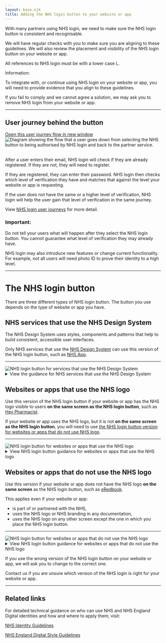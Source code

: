 ```yaml
---
layout: base.njk
title: Adding the NHS login button to your website or app
---
```


<p>With many partners using NHS login, we need to make sure the NHS login button is consistent and recognisable.</p>

<p>We will have regular checks with you to make sure you are aligning to these guidelines. We will also review the placement and visibility of the NHS login button on your website or app.</p>

<p>All references to NHS login must be with a lower case L.</p>

<div class="nhsuk-inset-text">
  <span class="nhsuk-u-visually-hidden">Information: </span>
  <p>To integrate with, or continue using NHS login on your website or app, you will need to provide evidence that you align to these guidelines.</p>
  <p>If you fail to comply and we cannot agree a solution, we may ask you to remove NHS login from your website or app.</p>
</div>

---

<h2 id="journey">User journey behind the button</h2>
<a href="https://raw.githubusercontent.com/nhsconnect/nhslogin/main/src/images/Guidance-userjourney.png" class="design-example__pop-out" target="_blank" rel="noopener noreferrer">
    Open this user journey flow in new window
  </a>
  <div class="code-embed">
  <img class="nhsuk-image__img" src="https://github.com/nhsconnect/nhslogin/raw/main/src/images/Guidance-userjourney.png" alt="Diagram showing the flow that a user goes down from selecting the NHS button to being authorised by NHS login and back to the partner service.">
  </div>
<br>
<p>After a user enters their email, NHS login will check if they are already registered. If they are not, they will need to register.</p>

<p>If they are registered, they can enter their password. NHS login then checks which level of verification they have and matches that against the level your website or app is requesting.</p>

<p>If the user does not have the same or a higher level of verification, NHS login will help the user gain that level of verification in the same journey.</p>

<p>View <a href="/nhslogin/user-journeys">NHS login user journeys</a> for more detail.</p>

<div class="nhsuk-warning-callout">
  <h3 class="nhsuk-warning-callout__label">
    Important<span class="nhsuk-u-visually-hidden">:</span>
  </h3>
  <p>Do not tell your users what will happen after they select the NHS login button. You cannot guarantee what level of verification they may already have.</p>
  <p>NHS login may also introduce new features or change current functionality. For example, not all users will need photo ID to prove their identity to a high level.</p>
</div>

---

<h1 id="NHS-login-buttons">The NHS login button</h1>

<p>There are three different types of NHS login button. The button you use depends on the type of website or app you have.</p>

<!--
//.....................................................
//..NN......N....HH......H.....SSSSSS.....DDDDD........
//.NNNN....NNN..HHHH...HHHH...SSSSSSSS...SDDDDDDDD.....
//.NNNNN...NNN..HHHH...HHHH..SSSSSSSSSS..SDDDDDDDDDD...
//.NNNNN...NNN..HHHH...HHHH..SSSSSSSSSS..SDDDDDDDDDD...
//.NNNNNN..NNN..HHHH...HHHH.HSSS...SSSSS.SDDD...DDDDD..
//.NNNNNNN.NNN..HHHHHHHHHHH.HSSSSS.......SDDD....DDDD..
//.NNNNNNN.NNN..HHHHHHHHHHH..SSSSSSSSS...SDDD....DDDD..
//.NNN.NNNNNNN..HHHHHHHHHHH..SSSSSSSSSS..SDDD....DDDD..
//.NNN.NNNNNNN..HHHHHHHHHHH....SSSSSSSSS.SDDD....DDDD..
//.NNN..NNNNNN..HHHH...HHHH.HSSS..SSSSSS.SDDD...DDDDD..
//.NNN..NNNNNN..HHHH...HHHH.HSSS....SSSS.SDDD...DDDD...
//.NNN...NNNNN..HHHH...HHHH.HSSSSSSSSSSS.SDDDDDDDDDD...
//.NNN...NNNNN..HHHH...HHHH..SSSSSSSSSS..SDDDDDDDDD....
//.NNN....NNNN..HHHH...HHHH...SSSSSSSSS..SDDDDDDDD.....
//.............................SSSSSS..................
-->

<div class="nhsuk-card nhsuk-card" id="NHSDS">
  <div class="nhsuk-card__content">
    <div class="nhsuk-grid-row">
      <div class="nhsuk-grid-column-two-thirds">
              <h2>
                NHS services that use the NHS Design System
              </h2>
              <p class="nhsuk-card__description">The NHS Design System uses styles, components and patterns that help to build consistent, accessible user interfaces.</p>
              <p class="nhsuk-card__description">Only NHS services that use the <a href="https://service-manual.nhs.uk/design-system" target="_blank">NHS Design System</a> can use this version of the NHS login button, such as <a href="https://www.nhs.uk/nhs-app/" target="_blank">NHS App</a>.</p>
              <hr>
              <!-- 
              <div class="nhsuk-action-link">
                <a class="nhsuk-action-link__link" href="/nhslogin/button-guidance#NHS-DS">
                  <svg class="nhsuk-icon nhsuk-icon__arrow-right-circle" xmlns="http://www.w3.org/2000/svg" viewBox="0 0 24 24" aria-hidden="true" width="36" height="36">
                    <path d="M0 0h24v24H0z" fill="none"></path>
                    <path d="M12 2a10 10 0 0 0-9.95 9h11.64L9.74 7.05a1 1 0 0 1 1.41-1.41l5.66 5.65a1 1 0 0 1 0 1.42l-5.66 5.65a1 1 0 0 1-1.41 0 1 1 0 0 1 0-1.41L13.69 13H2.05A10 10 0 1 0 12 2z"></path>
                  </svg>
                  <span class="nhsuk-action-link__text">View NHS login button guidance for NHS services that use the NHS Design System</span>
                </a>
              </div>
              -->
      </div>
      <div class="nhsuk-grid-column-one-third">
          <img class="nhsuk-image__img" src="https://github.com/nhsconnect/nhslogin/raw/main/src/images/Guidance-example-button-NHSDS.png" alt="NHS login button for services that use the NHS Design System">
      </div>
      </div>
      <details class="nhsuk-details nhsuk-expander--no-outline">
        <summary class="nhsuk-details__summary">
          <span class="nhsuk-details__summary-text">
            View the guidance for NHS services that use the NHS Design System
          </span>
        </summary>
      <div class="nhsuk-details__text nhsuk-grid-row">
      <div class="nhsuk-grid-column-full width">
      <ul class="nhsuk-inside-box-text" style="max-width:none;">
        <li>This version of the NHS login button has minimal use of the term "NHS login". Instead, we would suggest using 'Continue' as the call to action.</li>
        <li>To align with the <a href="https://www.england.nhs.uk/nhsidentity/identity-guidelines/" target="_blank">NHS Identity Guidelines</a>, there should only be one NHS logo on a screen at once. Do not repeat the NHS logo on the NHS login button.</li>
        <li>To keep the NHS login brand clear, the button should be <a href="https://www.england.nhs.uk/nhsidentity/identity-guidelines/colours/" target="_blank">NHS blue</a>.</li>
        <li>When the NHS login button is on a background that is darker than 50% grey, you should use the light version of the button for legibility. Do not change the colour of the button to anything other than the original and light version.</li>
        <li>We are working with the NHS Design System to create a button that can be a reusable component within the Design System.</li>
      </ul>
      <hr>
      <h3>How to place this button on your service</h3>
 <p>The NHS login button must always be visible and up front on your service. When placing the button on your service, it can go anywhere on the screen, but you must follow these rules:</p>

 <strong>Align to the user's mental model</strong>
      <div class="nhsuk-grid-row">
        <div class="nhsuk-grid-column-two-thirds">
              <a href="https://raw.githubusercontent.com/nhsconnect/nhslogin/main/src/images/Guidance-example-options-NHSDS.png" class="design-example__pop-out" target="_blank">Open this example in new window</a>
              <div class="code-embed">
              <img class="nhsuk-image__img" src="https://github.com/nhsconnect/nhslogin/raw/main/src/images/Guidance-example-options-NHSDS.png" alt="Example of NHS login button alongside other log in or register options">
        </div>
      </div>
      <div class="nhsuk-grid-column-full">
      <br>
        <p class="nhsuk-inside-box-text" style="max-width:none;">NHS login has over 40million users and so it is very likely that your users will already have an NHS login account. The easiest route for the user to sign up or log in to your service would be to use their NHS login details.</p>
        <p class="nhsuk-inside-box-text" style="max-width:none;">If you have any other native or third-party log in or register options, the NHS login button must appear as the first option, and always be as clear and visible as other options.</p>
        <p class="nhsuk-inside-box-text" style="max-width:none;">Ideally you should use linked text but if a button is necessary, the secondary button must be used.</p>
        <p class="nhsuk-inside-box-text" style="max-width:none;">If you have a <b>clear user need</b> why this isn't possible, you will need to provide proof of this. We will then review and decide if we can support this.</p>
      </div>
      </div>

 <strong>Add content around the button if needed</strong>
      <div class="nhsuk-grid-row">
        <div class="nhsuk-grid-column-two-thirds">
            <a href="https://raw.githubusercontent.com/nhsconnect/nhslogin/main/src/images/Guidance-example-content-NHSDS.png" class="design-example__pop-out" target="_blank">Open this example in new window</a>
            <div class="code-embed">
            <img class="nhsuk-image__img" src="https://github.com/nhsconnect/nhslogin/raw/main/src/images/Guidance-example-content-NHSDS.png" alt="Example of content around the NHS login button">
        </div>
      </div>
      <div class="nhsuk-grid-column-full">
      <br>
        <p class="nhsuk-inside-box-text" style="max-width:none;">Sometimes it may be necessary to add content around the NHS login button to reassure a user what happens when they select it.</p>
        <p class="nhsuk-inside-box-text" style="max-width:none;">Suggested content:</p>
        <p class="nhsuk-inside-box-text" style="max-width:none;"><em>NHS login allows you to access your health and care websites and apps with one set of login details.</em></p>
        <p class="nhsuk-inside-box-text" style="max-width:none;"><em>We will check if you have an NHS login. If not, you can set one up.</em></p>
      </div>
      </div>

<hr>

<h3>The NHS login button</h3>
<div class="design-example">
  <a href="/nhslogin/example-NHSDS" class="design-example__pop-out" target="_blank" rel="noopener noreferrer">
    Open this example in new window
  </a>
  <div class="code-embed">
  <iframe title="default" src="/nhslogin/example-NHSDS?fullpage=undefined&amp;blankpage=undefined" class="design-example-frame" id="iFrameResizer0" scrolling="no" style="overflow: hidden; height: 156px;"></iframe>
  </div>
<div class="code-snippet">
          <ul class="app-tabs" role="tablist">
              <li class="app-tabs__item app-tabs__item--current" role="presentation" data-index="ex-1">
                <a href="javascript:void(0);" role="tab" aria-controls="default-example" data-track="tab-html" aria-selected="true">
                  HTML
                </a>
              </li>
              <li class="app-tabs__item" role="presentation" data-index="ex-2">
                <a href="javascript:void(0);" role="tab" aria-controls="default-example" data-track="tab-html" aria-selected="true">
                  CSS
                </a>
              </li>
          </ul>
        <div class="app-tabs__container js-tabs__container" id="default-example" role="tabpanel">
              <div class="app-tabs__item app-tabs__item--mobile" role="presentation" data-index="ex-1">
                <a href="" role="tab" aria-controls="default-example" data-track="tab-html" aria-selected="true">
                  HTML
                </a>
              </div>
            <div class="code-snippet__preformatted" data-index="ex-1">
              <div class="app-code-snippet__macro"></div>
              <div class="app-code-snippet__container">
                <a class="app-link--copy" href="javascript:void(0);" aria-live="assertive">Copy code</a>
                <pre><code class=""><span class="hljs-tag">&lt;<span class="hljs-name">button</span> <span class="hljs-attr">class</span>=<span class="hljs-string">"nhslogin-button"</span> <span class="hljs-attr">type</span>=<span class="hljs-string">"submit"</span>&gt;</span>
  Continue
<span class="hljs-tag">&lt;/<span class="hljs-name">button</span>&gt;</span></code></pre>
              </div>
              <a class="app-link--close" href="javascript:void(0);" aria-live="assertive">
                Close
              </a>
            </div>
              <div class="app-tabs__item app-tabs__item--mobile" role="presentation" data-index="ex-2">
                <a href="" role="tab" aria-controls="default-example" data-track="tab-html" aria-selected="true">
                  CSS
                </a>
              </div>
            <div class="code-snippet__preformatted js-hidden" data-index="ex-2">
                <div class="code-snippet__macro">
                </div>
              <div class="app-code-snippet__macro"></div>
              <div class="app-code-snippet__container">
                              <a class="app-link--copy" href="javascript:void(0);" aria-live="assertive">Copy code</a>
              <pre><code class=""><span class="hljs-tag">.</span><span class="hljs-tag">nhslogin-button </span><span class="hljs-tag">{</span>
      font-weight: <span class="hljs-string">400</span>;
      font-size: <span class="hljs-string">16px</span>;
      font-size: <span class="hljs-string">1rem</span>;
      line-height:<span class="hljs-string"> 1.5</span>;
      margin-bottom: <span class="hljs-string">28px</span>;
      -webkit-appearance: <span class="hljs-string">none</span>;
      appearance: <span class="hljs-string">none</span>;
      background-color: <span class="hljs-string">#005eb8</span>;
      border: <span class="hljs-string">2px solid transparent</span>;
      border-radius: <span class="hljs-string">4px</span>;
      box-shadow: <span class="hljs-string">0 4px 0 #003087</span>;
      box-sizing: <span class="hljs-string">border-box</span>;
      color: <span class="hljs-string">#fff</span>;
      cursor: <span class="hljs-string">pointer</span>;
      display: <span class="hljs-string">inline-block</span>;
      font-weight: <span class="hljs-string">600</span>;
      margin-top: <span class="hljs-string">0</span>;
      padding: <span class="hljs-string">12px 16px</span>;
      position: <span class="hljs-string">relative</span>;
      text-align: <span class="hljs-string">center</span>;
      vertical-align: <span class="hljs-string">top</span>;
      width: <span class="hljs-string">auto</span>;
    <span class="hljs-tag">}
    @media </span><span class="hljs-attr">(min-width:</span> <span class="hljs-string">40.0625em</span>) <span class="hljs-tag">{
        .nhslogin-button {</span>
        font-size: <span class="hljs-string">19px</span>;
        font-size: <span class="hljs-string">1.1875rem</span>;
        line-height: <span class="hljs-string">1.47368</span>;
      <span class="hljs-tag">}
    }
    @media</span> print <span class="hljs-tag">{
      .nhslogin-button {</span>
        font-size: <span class="hljs-string">14pt</span>;
        line-height: <span class="hljs-string">1.15</span>;
      <span class="hljs-tag">}
    }
    @media </span>(min-width: <span class="hljs-string">40.0625em</span>) <span class="hljs-tag">{
      .nhslogin-button {</span>
        margin-bottom: <span class="hljs-string">36px</span>;
      <span class="hljs-tag">}
    }
    @media </span>(max-width: <span class="hljs-string">40.0525em</span>) <span class="hljs-tag">{
      .nhslogin-button {</span>
        padding: <span class="hljs-string">8px 16px</span>;
      <span class="hljs-tag">}
    }
    .nhslogin-button</span>:link,
    <span class="hljs-tag">.nhslogin-button</span>:visited,
    <span class="hljs-tag">.nhslogin-button</span>:active,
    <span class="hljs-tag">.nhslogin-button</span>:hover <span class="hljs-tag">{</span>
      color: <span class="hljs-string">#fff</span>;
      text-decoration: <span class="hljs-string">none</span>;
    <span class="hljs-tag">}
    .nhslogin-button</span>::-moz-focus-inner <span class="hljs-tag">{</span>
      border: <span class="hljs-string">0</span>;
      padding: <span class="hljs-string">0</span>;
    <span class="hljs-tag">}
    .nhslogin-button</span>:hover {
      background-color: <span class="hljs-string">#1e569b</span>;
    <span class="hljs-tag">}
    .nhslogin-button</span>:focus <span class="hljs-tag">{</span>
      background: <span class="hljs-string">#ffeb3b</span>;
      box-shadow: <span class="hljs-string">0 4px 0 #003087</span>;
      color: <span class="hljs-string">#003087</span>;
      outline: <span class="hljs-string">none</span>;
    <span class="hljs-tag">}
    .nhslogin-button</span>:active <span class="hljs-tag">{</span>
      background: <span class="hljs-string">#1e569b</span>;
      box-shadow: <span class="hljs-string">none</span>;
      color: <span class="hljs-string">#fff</span>;
      top: <span class="hljs-string">4px</span>;
    <span class="hljs-tag">}
    .nhslogin-button</span>::before <span class="hljs-tag">{</span>
      background: <span class="hljs-string">transparent</span>;
      bottom: <span class="hljs-string">-6px</span>;
      content: <span class="hljs-string">""</span>;
      display: <span class="hljs-string">block</span>;
      left: <span class="hljs-string">-2px</span>;
      position: <span class="hljs-string">absolute</span>;
      right: <span class="hljs-string">-2px</span>;
      top: <span class="hljs-string">-2px</span>;
    <span class="hljs-tag">}
    .nhslogin-button</span>:active::before <span class="hljs-tag">{</span>
      top: <span class="hljs-string">-6px</span>;
    <span class="hljs-tag">}
    .nhslogin-button--reverse {</span>
      background-color: <span class="hljs-string">#fff</span>;
      box-shadow: <span class="hljs-string">0 4px 0 #003087</span>;
      color: <span class="hljs-string">#005eb8</span>;
    <span class="hljs-tag">}
    .nhslogin-button--reverse</span>:hover <span class="hljs-tag">{</span>
      background-color: <span class="hljs-string">#f2f2f2</span>;
      color: <span class="hljs-string">#005eb8</span>;
    <span class="hljs-tag">}
    .nhslogin-button--reverse</span>:focus <span class="hljs-tag">{</span>
      background: <span class="hljs-string">#ffeb3b</span>;
      box-shadow: <span class="hljs-string">0 4px 0 #003087</span>;
      color: <span class="hljs-string">#003087</span>;
      outline: <span class="hljs-string">4px solid transparent</span>;
    <span class="hljs-tag">}
    .nhslogin-button--reverse</span>:active <span class="hljs-tag">{</span>
      background: <span class="hljs-string">#f2f2f2</span>;
      box-shadow: <span class="hljs-string">none</span>;
      color: <span class="hljs-string">#005eb8</span>;
      top: <span class="hljs-string">4px</span>;
    <span class="hljs-tag">}
    .nhslogin-button--reverse</span>:link <span class="hljs-tag">{</span>
      color: <span class="hljs-string">#005eb8</span>;
    <span class="hljs-tag">}
    .nhslogin-button--reverse.nhsuk-button--disabled {</span>
      background-color: <span class="hljs-string">#fff</span>;
    <span class="hljs-tag">}
    .nhslogin-button--reverse.nhsuk-button--disabled</span>:focus <span class="hljs-tag">{</span>
      background-color: <span class="hljs-string">#fff</span>;
    <span class="hljs-tag">}
    .nhslogin-button--disabled,
    .nhslogin-button[disabled="disabled"],
    .nhslogin-button[disabled] {</span>
      background-color: <span class="hljs-string">#005eb8</span>;
      opacity: <span class="hljs-string">0.5</span>;
      pointer-events: <span class="hljs-string">none</span>;
    <span class="hljs-tag">}
    .nhslogin-button--disabled</span>:hover,
    <span class="hljs-tag">.nhslogin-button[disabled="disabled"]</span>:hover,
    <span class="hljs-tag">.nhslogin-button[disabled]</span>:hover <span class="hljs-tag">{</span>
      background-color: <span class="hljs-string">#005eb8</span>;
      cursor: <span class="hljs-string">default</span>;
    <span class="hljs-tag">}
    .nhslogin-button--disabled</span>:focus,
    <span class="hljs-tag">.nhslogin-button[disabled="disabled"]</span>:focus,
    <span class="hljs-tag">.nhslogin-button[disabled]</span>:focus <span class="hljs-tag">{</span>
      background-color: <span class="hljs-string">#005eb8</span>;
      outline: <span class="hljs-string">none</span>;
    <span class="hljs-tag">}
    .nhslogin-button--disabled</span>:active,
    <span class="hljs-tag">.nhslogin-button[disabled="disabled"]</span>:active,
    <span class="hljs-tag">.nhslogin-button[disabled]</span>:active <span class="hljs-tag">{</span>
      box-shadow: <span class="hljs-string">0 4px 0 #003087</span>;
      top: <span class="hljs-string">0</span>;
    <span class="hljs-tag">}
    .nhslogin-button--reverse[disabled="disabled"],
    .nhslogin-button--reverse[disabled] {</span>
      background-color: <span class="hljs-string">#fff</span>;
      opacity: <span class="hljs-string">0.5</span>;
    <span class="hljs-tag">}
    .nhslogin-button--reverse[disabled="disabled"]</span>:hover,
    <span class="hljs-tag">.nhslogin-button--reverse[disabled]</span>:hover <span class="hljs-tag">{</span>
      background-color: <span class="hljs-string">#fff</span>;
      cursor: <span class="hljs-string">default</span>;
    <span class="hljs-tag">}
    .nhslogin-button--reverse[disabled="disabled"]</span>:focus,
    <span class="hljs-tag">.nhslogin-button--reverse[disabled]</span>:focus <span class="hljs-tag">{</span>
      outline: <span class="hljs-string">none</span>;
    <span class="hljs-tag">}
    .nhslogin-button--reverse[disabled="disabled"]</span>:active,
    <span class="hljs-tag">.nhslogin-button--reverse[disabled]</span>:active <span class="hljs-tag">{</span>
      box-shadow: <span class="hljs-string">0 4px 0 #003087</span>;
      top: <span class="hljs-string">0</span>;
    <span class="hljs-tag">}
    .ie8 .nhslogin-button</span>:focus <span class="hljs-tag">{</span>
      outline: <span class="hljs-string">1px dotted #003087</span>;
    <span class="hljs-tag">}</span>
    </code></pre>
              </div>
              <a class="app-link--close" href="javascript:void(0);" aria-live="assertive">
                Close
              </a>
            </div>
        </div>
  </div>
</div>

<p><a href="https://github.com/nhsconnect/nhslogin/tree/main/src/buttons/NHS-Design-System" target="_blank">Download the NHS login button package for services that use the NHS Design System</a>.</p>
</div>
</div>
</div>
</div>
      
      
      
      
      
      
      
<!-- 
//........................................
//..NN......N....HH......H.....SSSSSS.....
//.NNNN....NNN..HHHH...HHHH...SSSSSSSS....
//.NNNNN...NNN..HHHH...HHHH..SSSSSSSSSS...
//.NNNNN...NNN..HHHH...HHHH..SSSSSSSSSS...
//.NNNNNN..NNN..HHHH...HHHH.HSSS...SSSSS..
//.NNNNNNN.NNN..HHHHHHHHHHH.HSSSSS........
//.NNNNNNN.NNN..HHHHHHHHHHH..SSSSSSSSS....
//.NNN.NNNNNNN..HHHHHHHHHHH..SSSSSSSSSS...
//.NNN.NNNNNNN..HHHHHHHHHHH....SSSSSSSSS..
//.NNN..NNNNNN..HHHH...HHHH.HSSS..SSSSSS..
//.NNN..NNNNNN..HHHH...HHHH.HSSS....SSSS..
//.NNN...NNNNN..HHHH...HHHH.HSSSSSSSSSSS..
//.NNN...NNNNN..HHHH...HHHH..SSSSSSSSSS...
//.NNN....NNNN..HHHH...HHHH...SSSSSSSSS...
//.............................SSSSSS.....
//........................................
-->


<div class="nhsuk-card nhsuk-card" id="NHS">
  <div class="nhsuk-card__content">
    <div class="nhsuk-grid-row">
      <div class="nhsuk-grid-column-two-thirds">
              <h2>
                Websites or apps that use the NHS logo
              </h2>
              <p class="nhsuk-card__description">Use this version of the NHS login button if your website or app has the NHS logo visible to users <strong>on the same screen as the NHS login button</strong>, such as <a href="https://heypharmacist.co.uk/" target="_blank">Hey Pharmacist</a>.</p>
              <p class="nhsuk-card__description">If your website or app uses the NHS logo, but it is not <strong>on the same screen as the NHS login button</strong>, you will need to use <a href="/nhslogin/button-guidance#other">the NHS login button version for websites or apps that do not use NHS logo</a>.</p>
              <hr>
            </div>
      <div class="nhsuk-grid-column-one-third">
          <img class="nhsuk-image__img" src="https://github.com/nhsconnect/nhslogin/raw/main/src/images/Guidance-example-button-NHS.png" alt="NHS login button for websites or apps that use the NHS logo">
      </div>
      </div>
      <details class="nhsuk-details nhsuk-expander--no-outline">
        <summary class="nhsuk-details__summary">
          <span class="nhsuk-details__summary-text">
            View NHS login button guidance for websites or apps that use the NHS logo
          </span>
        </summary>
      <div class="nhsuk-details__text nhsuk-grid-row">
      <div class="nhsuk-grid-column-full width">
      <ul class="nhsuk-inside-box-text" style="max-width:none;">
        <li>To align with the <a href="https://www.england.nhs.uk/nhsidentity/identity-guidelines/" target="_blank">NHS Identity Guidelines</a>, there should only be one NHS logo on a screen at once. Do not repeat the logo on the NHS login button.</li>
        <li>The call to action on this button should always be <b>Continue to NHS login</b>.</li>
        <li>To keep the NHS login brand clear, the button should be <a href="https://www.england.nhs.uk/nhsidentity/identity-guidelines/colours/" target="_blank">NHS blue</a>.</li>
        <li>When the NHS login button is on a background that is darker than 50% grey, you should use the light version of the button for legibility. Do not change the colour of the button to anything other than the original and light version.</li>
      </ul>
      <hr>
      <h3>How to place this button on your website or app</h3>
 <p>The NHS login button must always be visible and up front on your website or app. When placing the button on your website or app, it can go anywhere on the screen, but you must follow these rules:</p>

 <strong>Align to the user's mental model</strong>
      <div class="nhsuk-grid-row">
        <div class="nhsuk-grid-column-two-thirds">
              <a href="https://raw.githubusercontent.com/nhsconnect/nhslogin/main/src/images/Guidance-example-options-NHS.png" class="design-example__pop-out" target="_blank">Open this example in new window</a>
              <div class="code-embed">
              <img class="nhsuk-image__img" src="https://github.com/nhsconnect/nhslogin/raw/main/src/images/Guidance-example-options-NHS.png" alt="Example of NHS login button alongside other log in or register options">
        </div>
      </div>
      <div class="nhsuk-grid-column-full">
      <br>
        <p class="nhsuk-inside-box-text" style="max-width:none;">NHS login has over 40million users and so it is very likely that your users will already have an NHS login account. The easiest route for the user to sign up or log in to your website or app would be to use their NHS login details.</p>
        <p class="nhsuk-inside-box-text" style="max-width:none;">If you have any other native or third-party log in or register options, the NHS login button must appear as the first option, and always be as clear and visible as other options.</p>
        <p class="nhsuk-inside-box-text" style="max-width:none;">If you have a <b>clear user need</b> why this isn't possible, you will need to provide proof of this. We will then review and decide if we can support this.</p>
      </div>
      </div>


 <strong>Add content around the button if needed</strong>
      <div class="nhsuk-grid-row">
        <div class="nhsuk-grid-column-two-thirds">
            <a href="https://raw.githubusercontent.com/nhsconnect/nhslogin/main/src/images/Guidance-example-content-NHS.png" class="design-example__pop-out" target="_blank">Open this example in new window</a>
            <div class="code-embed">
            <img class="nhsuk-image__img" src="https://github.com/nhsconnect/nhslogin/raw/main/src/images/Guidance-example-content-NHS.png" alt="Example of content around the NHS login button">
        </div>
      </div>
      <div class="nhsuk-grid-column-full">
      <br>
        <p class="nhsuk-inside-box-text" style="max-width:none;">Sometimes it may be necessary to add content around the NHS login button to reassure a user what happens when they select it.</p>
        <p class="nhsuk-inside-box-text" style="max-width:none;">Suggested content:</p>
        <p class="nhsuk-inside-box-text" style="max-width:none;"><em>NHS login allows you to access your health and care websites and apps with one set of login details.</em></p>
        <p class="nhsuk-inside-box-text" style="max-width:none;"><em>We will check if you have an NHS login. If not, you can set one up.</em></p>
      </div>
      </div>


 <strong>Avoid placing the button on the same screen as any other forms</strong>
      <div class="nhsuk-grid-row">
        <div class="nhsuk-grid-column-two-thirds">
            <a href="https://raw.githubusercontent.com/nhsconnect/nhslogin/main/src/images/Guidance-example-forms-NHS.png" class="design-example__pop-out" target="_blank">Open this example in new window</a>
            <div class="code-embed">
            <img class="nhsuk-image__img" src="https://github.com/nhsconnect/nhslogin/raw/main/src/images/Guidance-example-forms-NHS.png" alt="Example showing what to do if there is a clear user need to have a display on the same screen as the NHS login button">
        </div>
      </div>
      <div class="nhsuk-grid-column-full">
      <br>
        <p class="nhsuk-inside-box-text" style="max-width:none;">The button directs users to the NHS login service that allows users to log in or register. Putting the NHS login button alongside any other entry fields confuses the users, and makes it not clear what their call to action is.</p>
        <p class="nhsuk-inside-box-text" style="max-width:none;">The example shows what to do if there is a <strong>clear user need</strong> to display a form on the same screen as the NHS login button. You should place NHS login at the top and then create a clear distinction between the NHS login button and your form.</p>
      </div>
      </div>



 <strong>Button sizing and padding</strong>
      <div class="nhsuk-grid-row">
        <div class="nhsuk-grid-column-two-thirds">
            <a href="https://raw.githubusercontent.com/nhsconnect/nhslogin/main/src/images/Guidance-example-resizing-NHS.png" class="design-example__pop-out" target="_blank">Open this example in new window</a>
            <div class="code-embed">
            <img class="nhsuk-image__img" src="https://github.com/nhsconnect/nhslogin/raw/main/src/images/Guidance-example-resizing-NHS.png" alt="Example showing the NHS login button sizing and padding">
        </div>
      </div>
      <div class="nhsuk-grid-column-full">
      <br>
        <p class="nhsuk-inside-box-text" style="max-width:none;">You can scale the button as needed for different devices and screen sizes, but you must keep the aspect ratio the same so that the button is not stretched. When scaling the button, you must ensure that the writing is still clear and readable.</p>
        <p class="nhsuk-inside-box-text" style="max-width:none;">The padding around the NHS login button should always be equal to at least half of its height.</p>
        <p class="nhsuk-inside-box-text" style="max-width:none;">If the width of the button needs to change:</p>
        <ul class="nhsuk-inside-box-text">
        <li>the padding to the left and right of the button content should be at least 16dp, and equal on both sides</li>
        <li>the padding above and below the button content should always be 14dp</li>
        <li>the shadow below the button should always be 14dp</li>
        </ul>
      </div>
      </div>

<hr>

<h3>The NHS login button</h3>
 <div class="design-example">
  <a href="/nhslogin/example-NHS" class="design-example__pop-out" target="_blank" rel="noopener noreferrer">
    Open this example in new window
  </a>
  <div class="code-embed">
  <iframe title="default" src="/nhslogin/example-NHS?fullpage=undefined&amp;blankpage=undefined" class="design-example-frame" id="iFrameResizer0" scrolling="no" style="overflow: hidden; height: 156px;"></iframe>
  </div>
<div class="code-snippet">
          <ul class="app-tabs" role="tablist">
              <li class="app-tabs__item app-tabs__item--current" role="presentation" data-index="ex-1">
                <a href="javascript:void(0);" role="tab" aria-controls="default-example" data-track="tab-html" aria-selected="true">
                  HTML
                </a>
              </li>
              <li class="app-tabs__item" role="presentation" data-index="ex-2">
                <a href="javascript:void(0);" role="tab" aria-controls="default-example" data-track="tab-html" aria-selected="true">
                  CSS
                </a>
              </li>
          </ul>
        <div class="app-tabs__container js-tabs__container" id="default-example" role="tabpanel">
              <div class="app-tabs__item app-tabs__item--mobile" role="presentation" data-index="ex-1">
                <a href="" role="tab" aria-controls="default-example" data-track="tab-html" aria-selected="true">
                  HTML
                </a>
              </div>
            <div class="code-snippet__preformatted" data-index="ex-1">
              <div class="app-code-snippet__macro"></div>
              <div class="app-code-snippet__container">
                <a class="app-link--copy" href="javascript:void(0);" aria-live="assertive">Copy code</a>
                <pre><code class=""><span class="hljs-tag">&lt;<span class="hljs-name">button</span> <span class="hljs-attr">class</span>=<span class="hljs-string">"nhslogin-button"</span> <span class="hljs-attr">type</span>=<span class="hljs-string">"submit"</span>&gt;</span>
  Continue to NHS login
<span class="hljs-tag">&lt;/<span class="hljs-name">button</span>&gt;</span>
</code></pre>
              </div>
              <a class="app-link--close" href="javascript:void(0);" aria-live="assertive">
                Close
              </a>
            </div>
              <div class="app-tabs__item app-tabs__item--mobile" role="presentation" data-index="ex-2">
                <a href="" role="tab" aria-controls="default-example" data-track="tab-html" aria-selected="true">
                  CSS
                </a>
              </div>
            <div class="code-snippet__preformatted js-hidden" data-index="ex-2">
                <div class="code-snippet__macro">
                </div>
              <div class="app-code-snippet__macro"></div>
              <div class="app-code-snippet__container">
                              <a class="app-link--copy" href="javascript:void(0);" aria-live="assertive">Copy code</a>
              <pre><code class=""><span class="hljs-tag">.</span><span class="hljs-tag">nhslogin-button </span><span class="hljs-tag">{</span>
      font-weight: <span class="hljs-string">400</span>;
      font-size: <span class="hljs-string">16px</span>;
      font-size: <span class="hljs-string">1rem</span>;
      line-height:<span class="hljs-string"> 1.5</span>;
      margin-bottom: <span class="hljs-string">28px</span>;
      -webkit-appearance: <span class="hljs-string">none</span>;
      appearance: <span class="hljs-string">none</span>;
      background-color: <span class="hljs-string">#005eb8</span>;
      border: <span class="hljs-string">2px solid transparent</span>;
      border-radius: <span class="hljs-string">4px</span>;
      box-shadow: <span class="hljs-string">0 4px 0 #003087</span>;
      box-sizing: <span class="hljs-string">border-box</span>;
      color: <span class="hljs-string">#fff</span>;
      cursor: <span class="hljs-string">pointer</span>;
      display: <span class="hljs-string">inline-block</span>;
      font-weight: <span class="hljs-string">600</span>;
      margin-top: <span class="hljs-string">0</span>;
      padding: <span class="hljs-string">12px 16px</span>;
      position: <span class="hljs-string">relative</span>;
      text-align: <span class="hljs-string">center</span>;
      vertical-align: <span class="hljs-string">top</span>;
      width: <span class="hljs-string">auto</span>;
    <span class="hljs-tag">}
    @media </span><span class="hljs-attr">(min-width:</span> <span class="hljs-string">40.0625em</span>) <span class="hljs-tag">{
        .nhslogin-button {</span>
        font-size: <span class="hljs-string">19px</span>;
        font-size: <span class="hljs-string">1.1875rem</span>;
        line-height: <span class="hljs-string">1.47368</span>;
      <span class="hljs-tag">}
    }
    @media</span> print <span class="hljs-tag">{
      .nhslogin-button {</span>
        font-size: <span class="hljs-string">14pt</span>;
        line-height: <span class="hljs-string">1.15</span>;
      <span class="hljs-tag">}
    }
    @media </span>(min-width: <span class="hljs-string">40.0625em</span>) <span class="hljs-tag">{
      .nhslogin-button {</span>
        margin-bottom: <span class="hljs-string">36px</span>;
      <span class="hljs-tag">}
    }
    @media </span>(max-width: <span class="hljs-string">40.0525em</span>) <span class="hljs-tag">{
      .nhslogin-button {</span>
        padding: <span class="hljs-string">8px 16px</span>;
      <span class="hljs-tag">}
    }
    .nhslogin-button</span>:link,
    <span class="hljs-tag">.nhslogin-button</span>:visited,
    <span class="hljs-tag">.nhslogin-button</span>:active,
    <span class="hljs-tag">.nhslogin-button</span>:hover <span class="hljs-tag">{</span>
      color: <span class="hljs-string">#fff</span>;
      text-decoration: <span class="hljs-string">none</span>;
    <span class="hljs-tag">}
    .nhslogin-button</span>::-moz-focus-inner <span class="hljs-tag">{</span>
      border: <span class="hljs-string">0</span>;
      padding: <span class="hljs-string">0</span>;
    <span class="hljs-tag">}
    .nhslogin-button</span>:hover {
      background-color: <span class="hljs-string">#1e569b</span>;
    <span class="hljs-tag">}
    .nhslogin-button</span>:focus <span class="hljs-tag">{</span>
      background: <span class="hljs-string">#ffeb3b</span>;
      box-shadow: <span class="hljs-string">0 4px 0 #003087</span>;
      color: <span class="hljs-string">#003087</span>;
      outline: <span class="hljs-string">none</span>;
    <span class="hljs-tag">}
    .nhslogin-button</span>:active <span class="hljs-tag">{</span>
      background: <span class="hljs-string">#1e569b</span>;
      box-shadow: <span class="hljs-string">none</span>;
      color: <span class="hljs-string">#fff</span>;
      top: <span class="hljs-string">4px</span>;
    <span class="hljs-tag">}
    .nhslogin-button</span>::before <span class="hljs-tag">{</span>
      background: <span class="hljs-string">transparent</span>;
      bottom: <span class="hljs-string">-6px</span>;
      content: <span class="hljs-string">""</span>;
      display: <span class="hljs-string">block</span>;
      left: <span class="hljs-string">-2px</span>;
      position: <span class="hljs-string">absolute</span>;
      right: <span class="hljs-string">-2px</span>;
      top: <span class="hljs-string">-2px</span>;
    <span class="hljs-tag">}
    .nhslogin-button</span>:active::before <span class="hljs-tag">{</span>
      top: <span class="hljs-string">-6px</span>;
    <span class="hljs-tag">}
    .nhslogin-button--reverse {</span>
      background-color: <span class="hljs-string">#fff</span>;
      box-shadow: <span class="hljs-string">0 4px 0 #003087</span>;
      color: <span class="hljs-string">#005eb8</span>;
    <span class="hljs-tag">}
    .nhslogin-button--reverse</span>:hover <span class="hljs-tag">{</span>
      background-color: <span class="hljs-string">#f2f2f2</span>;
      color: <span class="hljs-string">#005eb8</span>;
    <span class="hljs-tag">}
    .nhslogin-button--reverse</span>:focus <span class="hljs-tag">{</span>
      background: <span class="hljs-string">#ffeb3b</span>;
      box-shadow: <span class="hljs-string">0 4px 0 #003087</span>;
      color: <span class="hljs-string">#003087</span>;
      outline: <span class="hljs-string">4px solid transparent</span>;
    <span class="hljs-tag">}
    .nhslogin-button--reverse</span>:active <span class="hljs-tag">{</span>
      background: <span class="hljs-string">#f2f2f2</span>;
      box-shadow: <span class="hljs-string">none</span>;
      color: <span class="hljs-string">#005eb8</span>;
      top: <span class="hljs-string">4px</span>;
    <span class="hljs-tag">}
    .nhslogin-button--reverse</span>:link <span class="hljs-tag">{</span>
      color: <span class="hljs-string">#005eb8</span>;
    <span class="hljs-tag">}
    .nhslogin-button--reverse.nhsuk-button--disabled {</span>
      background-color: <span class="hljs-string">#fff</span>;
    <span class="hljs-tag">}
    .nhslogin-button--reverse.nhsuk-button--disabled</span>:focus <span class="hljs-tag">{</span>
      background-color: <span class="hljs-string">#fff</span>;
    <span class="hljs-tag">}
    .nhslogin-button--disabled,
    .nhslogin-button[disabled="disabled"],
    .nhslogin-button[disabled] {</span>
      background-color: <span class="hljs-string">#005eb8</span>;
      opacity: <span class="hljs-string">0.5</span>;
      pointer-events: <span class="hljs-string">none</span>;
    <span class="hljs-tag">}
    .nhslogin-button--disabled</span>:hover,
    <span class="hljs-tag">.nhslogin-button[disabled="disabled"]</span>:hover,
    <span class="hljs-tag">.nhslogin-button[disabled]</span>:hover <span class="hljs-tag">{</span>
      background-color: <span class="hljs-string">#005eb8</span>;
      cursor: <span class="hljs-string">default</span>;
    <span class="hljs-tag">}
    .nhslogin-button--disabled</span>:focus,
    <span class="hljs-tag">.nhslogin-button[disabled="disabled"]</span>:focus,
    <span class="hljs-tag">.nhslogin-button[disabled]</span>:focus <span class="hljs-tag">{</span>
      background-color: <span class="hljs-string">#005eb8</span>;
      outline: <span class="hljs-string">none</span>;
    <span class="hljs-tag">}
    .nhslogin-button--disabled</span>:active,
    <span class="hljs-tag">.nhslogin-button[disabled="disabled"]</span>:active,
    <span class="hljs-tag">.nhslogin-button[disabled]</span>:active <span class="hljs-tag">{</span>
      box-shadow: <span class="hljs-string">0 4px 0 #003087</span>;
      top: <span class="hljs-string">0</span>;
    <span class="hljs-tag">}
    .nhslogin-button--reverse[disabled="disabled"],
    .nhslogin-button--reverse[disabled] {</span>
      background-color: <span class="hljs-string">#fff</span>;
      opacity: <span class="hljs-string">0.5</span>;
    <span class="hljs-tag">}
    .nhslogin-button--reverse[disabled="disabled"]</span>:hover,
    <span class="hljs-tag">.nhslogin-button--reverse[disabled]</span>:hover <span class="hljs-tag">{</span>
      background-color: <span class="hljs-string">#fff</span>;
      cursor: <span class="hljs-string">default</span>;
    <span class="hljs-tag">}
    .nhslogin-button--reverse[disabled="disabled"]</span>:focus,
    <span class="hljs-tag">.nhslogin-button--reverse[disabled]</span>:focus <span class="hljs-tag">{</span>
      outline: <span class="hljs-string">none</span>;
    <span class="hljs-tag">}
    .nhslogin-button--reverse[disabled="disabled"]</span>:active,
    <span class="hljs-tag">.nhslogin-button--reverse[disabled]</span>:active <span class="hljs-tag">{</span>
      box-shadow: <span class="hljs-string">0 4px 0 #003087</span>;
      top: <span class="hljs-string">0</span>;
    <span class="hljs-tag">}
    .ie8 .nhslogin-button</span>:focus <span class="hljs-tag">{</span>
      outline: <span class="hljs-string">1px dotted #003087</span>;
    <span class="hljs-tag">}</span>
    </code></pre>
              </div>
              <a class="app-link--close" href="javascript:void(0);" aria-live="assertive">
                Close
              </a>
            </div>
        </div>
  </div>
</div>

<p><a href="https://github.com/nhsconnect/nhslogin/tree/main/src/buttons/NHS" target="_blank">Download the NHS login button package for websites or apps that use NHS branding</a>.</p>
</div>
</div>
</div>
</div>







<!-- 
//..................................................................
//.....OOOOOO.....TTTTTTTTT...HH......H....EEEEEEEEE...RRRRR........
//....OOOOOOOOO..OTTTTTTTTTT.HHHH...HHHH..EEEEEEEEEEE.RRRRRRRRRR....
//...OOOOOOOOOO..OTTTTTTTTTT.HHHH...HHHH..EEEEEEEEEEE.RRRRRRRRRRR...
//..OOOOOOOOOOOO.OTTTTTTTTTT.HHHH...HHHH..EEEEEEEEEEE.RRRRRRRRRRR...
//..OOOO....OOOO.....TTTT....HHHH...HHHH..EEEE........RRRR...RRRRR..
//..OOOO....OOOOO....TTTT....HHHHHHHHHHH..EEEEEEEEEE..RRRR...RRRRR..
//.OOOO......OOOO....TTTT....HHHHHHHHHHH..EEEEEEEEEE..RRRRRRRRRRR...
//.OOOO......OOOO....TTTT....HHHHHHHHHHH..EEEEEEEEEE..RRRRRRRRRRR...
//.OOOO......OOOO....TTTT....HHHHHHHHHHH..EEEEEEEEEE..RRRRRRRRRRR...
//..OOOO....OOOOO....TTTT....HHHH...HHHH..EEEE........RRRR..RRRRR...
//..OOOO....OOOO.....TTTT....HHHH...HHHH..EEEE........RRRR...RRRR...
//..OOOOOOOOOOOO.....TTTT....HHHH...HHHH..EEEEEEEEEEE.RRRR...RRRR...
//...OOOOOOOOOO......TTTT....HHHH...HHHH..EEEEEEEEEEE.RRRR...RRRR...
//....OOOOOOOOO......TTTT....HHHH...HHHH..EEEEEEEEEEE.RRRR...RRRRR..
//.....OOOOOO.......................................................
//..................................................................
-->



<div class="nhsuk-card nhsuk-card" id="other">
  <div class="nhsuk-card__content">
    <div class="nhsuk-grid-row">
      <div class="nhsuk-grid-column-two-thirds">
              <h2>
                Websites or apps that do not use the NHS logo
              </h2>
              <p class="nhsuk-card__description">Use this version if your website or app does not have the NHS logo <b>on the same screen</b> as the NHS login button, such as <a href="https://www.eredbook.org.uk/" target="_blank">eRedbook</a>.</p>
              <p class="nhsuk-card__description">This applies even if your website or app:</p>
              <ul>
                <li>is part of or partnered with the NHS,</li>
                <li>uses the NHS logo or NHS branding in any documentation,</li>
                <li>uses the NHS logo on any other screen except the one in which you place the NHS login button.</li>
              </ul>
              <hr>
            </div>
      <div class="nhsuk-grid-column-one-third">
          <img class="nhsuk-image__img" src="https://github.com/nhsconnect/nhslogin/raw/main/src/images/Guidance-example-button-other.png" alt="NHS login button for websites or apps that do not use the NHS logo">
      </div>
      </div>
      <details class="nhsuk-details nhsuk-expander--no-outline">
        <summary class="nhsuk-details__summary">
          <span class="nhsuk-details__summary-text">
            View NHS login button guidance for websites or apps that do not use the NHS logo
          </span>
        </summary>
      <div class="nhsuk-details__text nhsuk-grid-row">
      <div class="nhsuk-grid-column-full width">
      <ul class="nhsuk-inside-box-text" style="max-width:none;">
          <li>To keep the NHS login brand recognisable to users, this button should have the NHS logo and use the call to acton <b>Continue to NHS login</b>.</li>
          <li>To keep the NHS login brand clear, the button should be <a href="https://www.england.nhs.uk/nhsidentity/identity-guidelines/colours/" target="_blank">NHS blue</a>.</li>
          <li>When the NHS login button is on a background that is darker than 50% grey, you should use the light version of the button for legibility. Do not change the colour of the button to anything other than the original and light version.</li>
          <li>If your website or app has it's own branding that you would like to align the NHS login button to, you will need to request a change. We will then review this and decide if we can allow any of your requested changes to the NHS login button. For example, if your website or app uses buttons with straight corners, you might want also want straight corners on the NHS login button. You should contact us as soon as possible if you want to make any changes to the NHS login button. <strong>You should not change anything on the button without our approval</strong>.</li>
      </ul>
      <hr>
      <h3>How to place this button on your website or app</h3>
 <p>The NHS login button must always be visible and up front on your website or app. When placing the button on your website or app, it can go anywhere on the screen, but you must follow these rules:</p>

 <strong>Align to the user's mental model</strong>
      <div class="nhsuk-grid-row">
        <div class="nhsuk-grid-column-two-thirds">
              <a href="https://raw.githubusercontent.com/nhsconnect/nhslogin/main/src/images/Guidance-example-options-other.png" class="design-example__pop-out" target="_blank">Open this example in new window</a>
              <div class="code-embed">
              <img class="nhsuk-image__img" src="https://github.com/nhsconnect/nhslogin/raw/main/src/images/Guidance-example-options-other.png" alt="Example of NHS login button alongside other log in or register options">
        </div>
      </div>
      <div class="nhsuk-grid-column-full">
      <br>
        <p class="nhsuk-inside-box-text" style="max-width:none;">NHS login has over 40million users and so it is very likely that your users will already have an NHS login account. The easiest route for the user to sign up or log in to your website or app would be to use their NHS login details.</p>
        <p class="nhsuk-inside-box-text" style="max-width:none;">If you have any other native or third-party log in or register options, the NHS login button must appear as the first option, and always be as clear and visible as other options.</p>
        <p class="nhsuk-inside-box-text" style="max-width:none;">If you have a <b>clear user need</b> why this isn't possible, you will need to provide proof of this. We will then review and decide if we can support this.</p>
      </div>
      </div>

 <strong>Add content around the button if needed</strong>
      <div class="nhsuk-grid-row">
        <div class="nhsuk-grid-column-two-thirds">
            <a href="https://raw.githubusercontent.com/nhsconnect/nhslogin/main/src/images/Guidance-example-content-other.png" class="design-example__pop-out" target="_blank">Open this example in new window</a>
            <div class="code-embed">
            <img class="nhsuk-image__img" src="https://github.com/nhsconnect/nhslogin/raw/main/src/images/Guidance-example-content-other.png" alt="Example of content around the NHS login button">
        </div>
      </div>
      <div class="nhsuk-grid-column-full">
      <br>
        <p class="nhsuk-inside-box-text" style="max-width:none;">Sometimes it may be necessary to add content around the NHS login button to reassure a user what happens when they select it.</p>
        <p class="nhsuk-inside-box-text" style="max-width:none;">Suggested content:</p>
        <p class="nhsuk-inside-box-text" style="max-width:none;"><em>NHS login allows you to access your health and care websites and apps with one set of login details.</em></p>
        <p class="nhsuk-inside-box-text" style="max-width:none;"><em>We will check if you have an NHS login. If not, you can set one up.</em></p>
      </div>
      </div>


 <strong>Avoid placing the button on the same screen as any other forms</strong>
      <div class="nhsuk-grid-row">
        <div class="nhsuk-grid-column-two-thirds">
            <a href="https://raw.githubusercontent.com/nhsconnect/nhslogin/main/src/images/Guidance-example-forms-other.png" class="design-example__pop-out" target="_blank">Open this example in new window</a>
            <div class="code-embed">
            <img class="nhsuk-image__img" src="https://github.com/nhsconnect/nhslogin/raw/main/src/images/Guidance-example-forms-other.png" alt="Example showing what to do if there is a clear user need to have a display on the same screen as the NHS login button">
        </div>
      </div>
      <div class="nhsuk-grid-column-full">
      <br>
        <p class="nhsuk-inside-box-text" style="max-width:none;">The button directs users to the NHS login service that allows users to log in or register. Putting the NHS login button alongside any other entry fields confuses the users, and makes it not clear what their call to action is.</p>
        <p class="nhsuk-inside-box-text" style="max-width:none;">The example shows what to do if there is a <strong>clear user need</strong> to display a form on the same screen as the NHS login button. You should place NHS login at the top and then create a clear distinction between the NHS login button and your form.</p>
      </div>
      </div>


 <strong>Button sizing and padding</strong>
      <div class="nhsuk-grid-row">
        <div class="nhsuk-grid-column-two-thirds">
            <a href="https://raw.githubusercontent.com/nhsconnect/nhslogin/main/src/images/Guidance-example-resizing-other.png" class="design-example__pop-out" target="_blank">Open this example in new window</a>
            <div class="code-embed">
            <img class="nhsuk-image__img" src="https://github.com/nhsconnect/nhslogin/raw/main/src/images/Guidance-example-resizing-other.png" alt="Example showing the NHS login button sizing and padding">
        </div>
      </div>
      <div class="nhsuk-grid-column-full">
      <br>
        <p class="nhsuk-inside-box-text" style="max-width:none;">You can scale the button as needed for different devices and screen sizes, but you must keep the aspect ratio the same so that the NHS logo is not stretched. When scaling the button, you must ensure that the writing is still clear and readable.</p>
        <p class="nhsuk-inside-box-text" style="max-width:none;">The padding around the NHS login button should always be equal to at least half of its height.</p>
        <p class="nhsuk-inside-box-text" style="max-width:none;">If the width of the button needs to change:</p>
        <ul class="nhsuk-inside-box-text">
        <li>there should always be 16dp between the NHS logo and the text on the button</li>
        <li>the padding to the left and right of the button content should be at least 16dp, and equal on both sides</li>
        <li>the padding above and below the button content should always be 14dp</li>
        <li>the shadow below the button should always be 14dp</li>
        </ul>
      </div>
      </div>

<hr>

<h3>The NHS login button</h3>
<div class="design-example">
  <a href="/nhslogin/example-other" class="design-example__pop-out" target="_blank" rel="noopener noreferrer">
    Open this example in new window
  </a>
  <div class="code-embed">
  <iframe title="default" src="/nhslogin/example-other?fullpage=undefined&amp;blankpage=undefined" class="design-example-frame" id="iFrameResizer0" scrolling="no" style="overflow: hidden; height: 156px;"></iframe>
  </div>
<div class="code-snippet">
          <ul class="app-tabs" role="tablist">
              <li class="app-tabs__item app-tabs__item--current" role="presentation" data-index="ex-1">
                <a href="javascript:void(0);" role="tab" aria-controls="default-example" data-track="tab-html" aria-selected="true">
                  HTML
                </a>
              </li>
              <li class="app-tabs__item" role="presentation" data-index="ex-2">
                <a href="javascript:void(0);" role="tab" aria-controls="default-example" data-track="tab-html" aria-selected="true">
                  CSS
                </a>
              </li>
          </ul>
        <div class="app-tabs__container js-tabs__container" id="default-example" role="tabpanel">
              <div class="app-tabs__item app-tabs__item--mobile" role="presentation" data-index="ex-1">
                <a href="" role="tab" aria-controls="default-example" data-track="tab-html" aria-selected="true">
                  HTML
                </a>
              </div>
            <div class="code-snippet__preformatted" data-index="ex-1">
              <div class="app-code-snippet__macro"></div>
              <div class="app-code-snippet__container">
                <a class="app-link--copy" href="javascript:void(0);" aria-live="assertive">Copy code</a>
          <pre><code class=""><span class="hljs-tag">&lt;<span class="hljs-name">button</span> <span class="hljs-attr">class</span>=<span class="hljs-string">"nhslogin-button nhslogin-button-logo"</span> <span class="hljs-attr">type</span>=<span class="hljs-string">"submit"</span>&gt;</span>
  <span class="hljs-tag">&lt;<span class="hljs-name">div</span> <span class="hljs-attr">class</span>=<span class="hljs-string">"button-logo"</span>&gt;</span>
    <span class="hljs-tag">&lt;<span class="hljs-name">svg</span> <span class="hljs-attr">class</span>=<span class="hljs-string">"nhsuk-logo"</span> <span class="hljs-attr">xmlns</span>=<span class="hljs-string">"http://www.w3.org/2000/svg"</span> <span class="hljs-attr">viewBox</span>=<span class="hljs-string">"0 0 40 16"</span> <span class="hljs-attr">height</span>=<span class="hljs-string">"27"</span> <span class="hljs-attr">width</span>=<span class="hljs-string">"67"</span> &gt;</span>
    <span class="hljs-tag">&lt;<span class="hljs-name">path</span> <span class="hljs-attr">class</span>=<span class="hljs-string">"nhsuk-logo__background"</span> <span class="hljs-attr">fill</span>=<span class="hljs-string">"#fff"</span> <span class="hljs-attr">d</span>=<span class="hljs-string">"M0 0h40v16H0z"</span> <span class="hljs-tag">&lt;/<span class="hljs-name">path</span>&gt;</span>
    <span class="hljs-tag">&lt;<span class="hljs-name">path</span> <span class="hljs-attr">class</span>=<span class="hljs-string">"nhsuk-logo__text"</span> <span class="hljs-attr">fill</span>=<span class="hljs-string">"#005eb8"</span> <span class="hljs-attr">d</span>=<span class="hljs-string">"M3.9 1.5h4.4l2.6 9h.1l1.8-9h3.3l-2.8 13H9l-2.7-9h-.1l-1.8 9H1.1M17.3 1.5h3.6l-1 4.9h4L25 1.5h3.5l-2.7 13h-3.5l1.1-5.6h-4.1l-1.2 5.6h-3.4M37.7 4.4c-.7-.3-1.6-.6-2.9-.6-1.4 0-2.5.2-2.5 1.3 0 1.8 5.1 1.2 5.1 5.1 0 3.6-3.3 4.5-6.4 4.5-1.3 0-2.9-.3-4-.7l.8-2.7c.7.4 2.1.7 3.2.7s2.8-.2 2.8-1.5c0-2.1-5.1-1.3-5.1-5 0-3.4 2.9-4.4 5.8-4.4 1.6 0 3.1.2 4 .6"</span> <span class="hljs-tag">&lt;/<span class="hljs-name">path</span>&gt;</span> 
    <span class="hljs-tag">&lt;/<span class="hljs-name">svg</span>&gt;</span>
    <span class="hljs-tag">&lt;/<span class="hljs-name">div</span>&gt;</span>
  Continue to NHS login
<span class="hljs-tag">&lt;/<span class="hljs-name">button</span>&gt;</span></code></pre>
        </div>
              <a class="app-link--close" href="javascript:void(0);" aria-live="assertive">
                Close
              </a>
            </div>
              <div class="app-tabs__item app-tabs__item--mobile" role="presentation" data-index="ex-2">
                <a href="" role="tab" aria-controls="default-example" data-track="tab-html" aria-selected="true">
                  CSS
                </a>
              </div>
            <div class="code-snippet__preformatted js-hidden" data-index="ex-2">
                <div class="code-snippet__macro">
                </div>
              <div class="app-code-snippet__macro"></div>
              <div class="app-code-snippet__container">
                              <a class="app-link--copy" href="javascript:void(0);" aria-live="assertive">Copy code</a>
              <pre><code class=""><span class="hljs-tag">.</span><span class="hljs-tag">nhslogin-button </span><span class="hljs-tag">{</span>
      font-weight: <span class="hljs-string">400</span>;
      font-size: <span class="hljs-string">16px</span>;
      font-size: <span class="hljs-string">1rem</span>;
      line-height:<span class="hljs-string"> 1.5</span>;
      margin-bottom: <span class="hljs-string">28px</span>;
      -webkit-appearance: <span class="hljs-string">none</span>;
      appearance: <span class="hljs-string">none</span>;
      background-color: <span class="hljs-string">#005eb8</span>;
      border: <span class="hljs-string">2px solid transparent</span>;
      border-radius: <span class="hljs-string">4px</span>;
      box-shadow: <span class="hljs-string">0 4px 0 #003087</span>;
      box-sizing: <span class="hljs-string">border-box</span>;
      color: <span class="hljs-string">#fff</span>;
      cursor: <span class="hljs-string">pointer</span>;
      display: <span class="hljs-string">inline-block</span>;
      font-weight: <span class="hljs-string">600</span>;
      margin-top: <span class="hljs-string">0</span>;
      padding: <span class="hljs-string">12px 16px</span>;
      position: <span class="hljs-string">relative</span>;
      text-align: <span class="hljs-string">center</span>;
      vertical-align: <span class="hljs-string">top</span>;
      width: <span class="hljs-string">auto</span>;
    <span class="hljs-tag">}
    @media </span><span class="hljs-attr">(min-width:</span> <span class="hljs-string">40.0625em</span>) <span class="hljs-tag">{
        .nhslogin-button {</span>
        font-size: <span class="hljs-string">19px</span>;
        font-size: <span class="hljs-string">1.1875rem</span>;
        line-height: <span class="hljs-string">1.47368</span>;
      <span class="hljs-tag">}
    }
    @media</span> print <span class="hljs-tag">{
      .nhslogin-button {</span>
        font-size: <span class="hljs-string">14pt</span>;
        line-height: <span class="hljs-string">1.15</span>;
      <span class="hljs-tag">}
    }
    @media </span>(min-width: <span class="hljs-string">40.0625em</span>) <span class="hljs-tag">{
      .nhslogin-button {</span>
        margin-bottom: <span class="hljs-string">36px</span>;
      <span class="hljs-tag">}
    }
    @media </span>(max-width: <span class="hljs-string">40.0525em</span>) <span class="hljs-tag">{
      .nhslogin-button {</span>
        padding: <span class="hljs-string">8px 16px</span>;
      <span class="hljs-tag">}
    }
    .nhslogin-button</span>:link,
    <span class="hljs-tag">.nhslogin-button</span>:visited,
    <span class="hljs-tag">.nhslogin-button</span>:active,
    <span class="hljs-tag">.nhslogin-button</span>:hover <span class="hljs-tag">{</span>
      color: <span class="hljs-string">#fff</span>;
      text-decoration: <span class="hljs-string">none</span>;
    <span class="hljs-tag">}
    .nhslogin-button</span>::-moz-focus-inner <span class="hljs-tag">{</span>
      border: <span class="hljs-string">0</span>;
      padding: <span class="hljs-string">0</span>;
    <span class="hljs-tag">}
    .nhslogin-button</span>:hover {
      background-color: <span class="hljs-string">#1e569b</span>;
    <span class="hljs-tag">}
    .nhslogin-button</span>:focus <span class="hljs-tag">{</span>
      background: <span class="hljs-string">#ffeb3b</span>;
      box-shadow: <span class="hljs-string">0 4px 0 #003087</span>;
      color: <span class="hljs-string">#003087</span>;
      outline: <span class="hljs-string">none</span>;
    <span class="hljs-tag">}
    .nhslogin-button</span>:active <span class="hljs-tag">{</span>
      background: <span class="hljs-string">#1e569b</span>;
      box-shadow: <span class="hljs-string">none</span>;
      color: <span class="hljs-string">#fff</span>;
      top: <span class="hljs-string">4px</span>;
    <span class="hljs-tag">}
    .nhslogin-button</span>::before <span class="hljs-tag">{</span>
      background: <span class="hljs-string">transparent</span>;
      bottom: <span class="hljs-string">-6px</span>;
      content: <span class="hljs-string">""</span>;
      display: <span class="hljs-string">block</span>;
      left: <span class="hljs-string">-2px</span>;
      position: <span class="hljs-string">absolute</span>;
      right: <span class="hljs-string">-2px</span>;
      top: <span class="hljs-string">-2px</span>;
    <span class="hljs-tag">}
    .nhslogin-button</span>:active::before <span class="hljs-tag">{</span>
      top: <span class="hljs-string">-6px</span>;
    <span class="hljs-tag">}
    .nhslogin-button--reverse {</span>
      background-color: <span class="hljs-string">#fff</span>;
      box-shadow: <span class="hljs-string">0 4px 0 #003087</span>;
      color: <span class="hljs-string">#005eb8</span>;
    <span class="hljs-tag">}
    .nhslogin-button--reverse</span>:hover <span class="hljs-tag">{</span>
      background-color: <span class="hljs-string">#f2f2f2</span>;
      color: <span class="hljs-string">#005eb8</span>;
    <span class="hljs-tag">}
    .nhslogin-button--reverse</span>:focus <span class="hljs-tag">{</span>
      background: <span class="hljs-string">#ffeb3b</span>;
      box-shadow: <span class="hljs-string">0 4px 0 #003087</span>;
      color: <span class="hljs-string">#003087</span>;
      outline: <span class="hljs-string">4px solid transparent</span>;
    <span class="hljs-tag">}
    .nhslogin-button--reverse</span>:active <span class="hljs-tag">{</span>
      background: <span class="hljs-string">#f2f2f2</span>;
      box-shadow: <span class="hljs-string">none</span>;
      color: <span class="hljs-string">#005eb8</span>;
      top: <span class="hljs-string">4px</span>;
    <span class="hljs-tag">}
    .nhslogin-button--reverse</span>:link <span class="hljs-tag">{</span>
      color: <span class="hljs-string">#005eb8</span>;
    <span class="hljs-tag">}
    .nhslogin-button--reverse.nhsuk-button--disabled {</span>
      background-color: <span class="hljs-string">#fff</span>;
    <span class="hljs-tag">}
    .nhslogin-button--reverse.nhsuk-button--disabled</span>:focus <span class="hljs-tag">{</span>
      background-color: <span class="hljs-string">#fff</span>;
    <span class="hljs-tag">}
    .nhslogin-button--disabled,
    .nhslogin-button[disabled="disabled"],
    .nhslogin-button[disabled] {</span>
      background-color: <span class="hljs-string">#005eb8</span>;
      opacity: <span class="hljs-string">0.5</span>;
      pointer-events: <span class="hljs-string">none</span>;
    <span class="hljs-tag">}
    .nhslogin-button--disabled</span>:hover,
    <span class="hljs-tag">.nhslogin-button[disabled="disabled"]</span>:hover,
    <span class="hljs-tag">.nhslogin-button[disabled]</span>:hover <span class="hljs-tag">{</span>
      background-color: <span class="hljs-string">#005eb8</span>;
      cursor: <span class="hljs-string">default</span>;
    <span class="hljs-tag">}
    .nhslogin-button--disabled</span>:focus,
    <span class="hljs-tag">.nhslogin-button[disabled="disabled"]</span>:focus,
    <span class="hljs-tag">.nhslogin-button[disabled]</span>:focus <span class="hljs-tag">{</span>
      background-color: <span class="hljs-string">#005eb8</span>;
      outline: <span class="hljs-string">none</span>;
    <span class="hljs-tag">}
    .nhslogin-button--disabled</span>:active,
    <span class="hljs-tag">.nhslogin-button[disabled="disabled"]</span>:active,
    <span class="hljs-tag">.nhslogin-button[disabled]</span>:active <span class="hljs-tag">{</span>
      box-shadow: <span class="hljs-string">0 4px 0 #003087</span>;
      top: <span class="hljs-string">0</span>;
    <span class="hljs-tag">}
    .nhslogin-button--reverse[disabled="disabled"],
    .nhslogin-button--reverse[disabled] {</span>
      background-color: <span class="hljs-string">#fff</span>;
      opacity: <span class="hljs-string">0.5</span>;
    <span class="hljs-tag">}
    .nhslogin-button--reverse[disabled="disabled"]</span>:hover,
    <span class="hljs-tag">.nhslogin-button--reverse[disabled]</span>:hover <span class="hljs-tag">{</span>
      background-color: <span class="hljs-string">#fff</span>;
      cursor: <span class="hljs-string">default</span>;
    <span class="hljs-tag">}
    .nhslogin-button--reverse[disabled="disabled"]</span>:focus,
    <span class="hljs-tag">.nhslogin-button--reverse[disabled]</span>:focus <span class="hljs-tag">{</span>
      outline: <span class="hljs-string">none</span>;
    <span class="hljs-tag">}
    .nhslogin-button--reverse[disabled="disabled"]</span>:active,
    <span class="hljs-tag">.nhslogin-button--reverse[disabled]</span>:active <span class="hljs-tag">{</span>
      box-shadow: <span class="hljs-string">0 4px 0 #003087</span>;
      top: <span class="hljs-string">0</span>;
    <span class="hljs-tag">}
    .ie8 .nhslogin-button</span>:focus <span class="hljs-tag">{</span>
      outline: <span class="hljs-string">1px dotted #003087</span>;
    <span class="hljs-tag">}
    .nhslogin-button-logo {</span>
    display: <span class="hljs-string">flex</span>;
    align-items: <span class="hljs-string">center</span>;
    justify-content: <span class="hljs-string">center</span>;
    <span class="hljs-tag">}
    .button-logo {</span>
        padding-right: <span class="hljs-string">16px</span>;
        display: <span class="hljs-string">flex</span>;
        align-items: <span class="hljs-string">center</span>;
        justify-content: <span class="hljs-string">center</span>;
    <span class="hljs-tag">}</span>
    </code></pre>
              </div>
              <a class="app-link--close" href="javascript:void(0);" aria-live="assertive">
                Close
              </a>
            </div>
        </div>
  </div>
</div>

<p><a href="https://github.com/nhsconnect/nhslogin/tree/main/src/buttons/Other" target="_blank">Download the NHS login button package for webistes or apps that do not use the NHS logo</a>.</p>

</div>
</div>
</div>
</div>


<p>If you use the wrong version of the NHS login button on your website or app, we will ask you to change to the correct one.</p>
<p>Contact us if you are unsure which version of the NHS login is right for your website or app.</p> 

---

<h2 id="related-links">Related links</h2>

For detailed technical guidance on who can use NHS and NHS England Digital identities and how and where to apply them, visit:

[NHS Identity Guidelines](https://www.england.nhs.uk/nhsidentity/identity-guidelines/ "NHS Identity Guidelines")

[NHS England Digital Style Guidelines](https://digital.nhs.uk/about-nhs-digital/corporate-information-and-documents/nhs-digital-style-guidelines "NHS Digital Style Guidelines")

